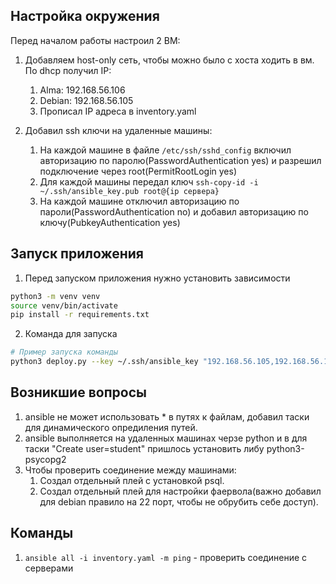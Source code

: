 ## Настройка окружения 
Перед началом работы настроил 2 ВМ:
1. Добавляем host-only сеть, чтобы можно было с хоста ходить в вм. По dhcp получил IP:
   1. Alma: 192.168.56.106
   2. Debian: 192.168.56.105
   3. Прописал IP адреса в inventory.yaml

2. Добавил ssh ключи на удаленные машины:
   1. На каждой машине в файле `/etc/ssh/sshd_config` включил авторизацию по паролю(PasswordAuthentication yes) и разрешил подключение через root(PermitRootLogin yes)
   2. Для каждой машины передал ключ `ssh-copy-id -i ~/.ssh/ansible_key.pub root@{ip сервера}`
   3. На каждой машине отключил авторизацию по пароли(PasswordAuthentication no) и добавил авторизацию по ключу(PubkeyAuthentication yes)

## Запуск приложения
1. Перед запуском приложения нужно установить зависимости
```bash
python3 -m venv venv
source venv/bin/activate
pip install -r requirements.txt
```
2. Команда для запуска
```bash
# Пример запуска команды
python3 deploy.py --key ~/.ssh/ansible_key "192.168.56.105,192.168.56.106"
```

## Возникшие вопросы
1. ansible не может использовать * в путях к файлам, добавил таски для динамического опредиления путей.
2. ansible выполняется на удаленных машинах черзе python и в для таски "Create user=student" пришлось установить либу python3-psycopg2
3. Чтобы проверить соединение между машинами:
   1. Создал отдельный плей с установкой psql.
   2. Создал отдельный плей для настройки фаервола(важно добавил для debian правило на 22 порт, чтобы не обрубить себе доступ).

## Команды
1. `ansible all -i inventory.yaml -m ping` - проверить соединение с серверами
